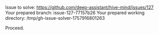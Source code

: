 Issue to solve: https://github.com/deep-assistant/hive-mind/issues/127
Your prepared branch: issue-127-77157b26
Your prepared working directory: /tmp/gh-issue-solver-1757916801263

Proceed.
